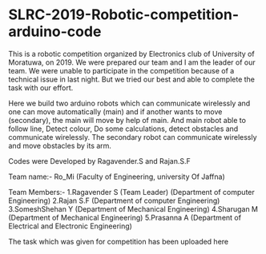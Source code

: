 # SLRC-2019-Robotic-competition-arduino-code
This is a robotic competition organized by Electronics club of University of Moratuwa, on 2019. We were prepared our team and I am the leader of our team. We were unable to participate in the competition because of a technical issue in last night. But we tried our best and able to complete the task with our effort. 


Here we build two arduino robots which can communicate wirelessly and one can move automatically (main) and if another wants to move (secondary), the main will move by help of main. And main robot able to follow line, Detect colour, Do some calculations, detect obstacles and communicate wirelessly. The secondary robot can communicate wirelessly and move obstacles by its arm.
  
 Codes were Developed by Ragavender.S and Rajan.S.F
 
 Team name:- Ro_Mi (Faculty of Engineering, university Of Jaffna)

 Team Members:- 
         1.Ragavender S (Team Leader)          (Department of computer Engineering)
         2.Rajan S.F                           (Department of computer Engineering)
         3.SomeshShehan Y                      (Department of Mechanical Engineering)
         4.Sharugan M                          (Department of Mechanical Engineering)
         5.Prasanna A                          (Department of Electrical and Electronic Engineering)
  
  
 The task which was given for competition has been uploaded here
